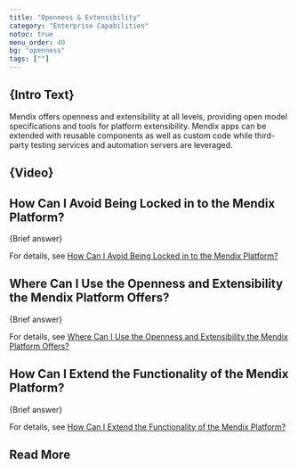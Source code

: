 ```yaml
---
title: "Openness & Extensibility"
category: "Enterprise Capabilities"
notoc: true
menu_order: 40
bg: "openness"
tags: [""]
---
```


## {Intro Text}

Mendix offers openness and extensibility at all levels, providing open model specifications and tools for platform extensibility. Mendix apps can be extended with reusable components as well as custom code while third-party testing services and automation servers are leveraged.

## {Video}

## How Can I Avoid Being Locked in to the Mendix Platform?

{Brief answer}

For details, see [How Can I Avoid Being Locked in to the Mendix Platform?](vendor-lockin#avoid-lockin)

## Where Can I Use the Openness and Extensibility the Mendix Platform Offers?

{Brief answer}

For details, see [Where Can I Use the Openness and Extensibility the Mendix Platform Offers?](openness-api-sdk#where)

## How Can I Extend the Functionality of the Mendix Platform?

{Brief answer}

For details, see [How Can I Extend the Functionality of the Mendix Platform?](extensibility#extend-functionality)

## Read More

